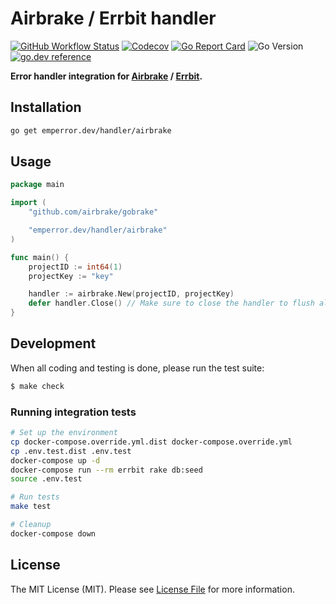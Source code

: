 # Airbrake / Errbit handler

[![GitHub Workflow Status](https://img.shields.io/github/workflow/status/emperror/handler-airbrake/CI?style=flat-square)](https://github.com/emperror/handler-airbrake/actions?query=workflow%3ACI)
[![Codecov](https://img.shields.io/codecov/c/github/emperror/handler-airbrake?style=flat-square)](https://codecov.io/gh/emperror/handler-airbrake)
[![Go Report Card](https://goreportcard.com/badge/emperror.dev/handler/airbrake?style=flat-square)](https://goreportcard.com/report/emperror.dev/handler/airbrake)
![Go Version](https://img.shields.io/badge/go%20version-%3E=1.12-61CFDD.svg?style=flat-square)
[![go.dev reference](https://img.shields.io/badge/go.dev-reference-007d9c?logo=go&logoColor=white&style=flat-square)](https://pkg.go.dev/mod/emperror.dev/handler/airbrake)


**Error handler integration for [Airbrake](https://airbrake.com) / [Errbit](https://errbit.com/).**


## Installation

```bash
go get emperror.dev/handler/airbrake
```


## Usage

```go
package main

import (
	"github.com/airbrake/gobrake"

	"emperror.dev/handler/airbrake"
)

func main() {
    projectID := int64(1)
	projectKey := "key"

	handler := airbrake.New(projectID, projectKey)
	defer handler.Close() // Make sure to close the handler to flush all error reporting in progress
}
```


## Development

When all coding and testing is done, please run the test suite:

``` bash
$ make check
```


### Running integration tests

```bash
# Set up the environment
cp docker-compose.override.yml.dist docker-compose.override.yml
cp .env.test.dist .env.test
docker-compose up -d
docker-compose run --rm errbit rake db:seed
source .env.test

# Run tests
make test

# Cleanup
docker-compose down
```


## License

The MIT License (MIT). Please see [License File](LICENSE) for more information.
